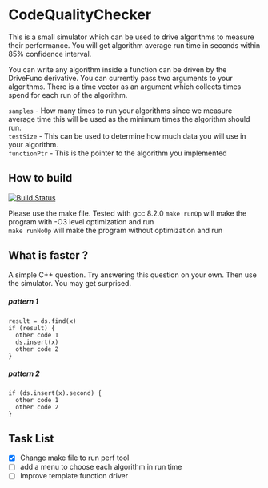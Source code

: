 # CodeQualityChecker
This is a small simulator which can be used to drive algorithms to measure their performance. You will get algorithm average run time in seconds within 85% confidence interval.

You can write any algorithm inside a function can be driven by the DriveFunc derivative. You can currently pass two arguments to your algorithms. There is a time vector as an argument which collects times spend for each run of the algorithm.

`samples` - How many times to run your algorithms since we measure average time this will be used as the minimum times the algorithm should run.  
`testSize` - This can be used to determine how much data you will use in your algorithm.  
`functionPtr` - This is the pointer to the algorithm you implemented

## How to build
[![Build Status](https://travis-ci.com/KRVPerera/CodeQualityChecker.svg?branch=master)](https://travis-ci.com/KRVPerera/CodeQualityChecker)


Please use the make file. Tested with gcc 8.2.0
`make runOp` will make the program with -O3 level optimization and run  
`make runNoOp` will make the program without optimization and run

## What is faster ?
A simple C++ question. Try answering this question on your own. Then use the simulator. You may get surprised.
##### pattern 1
    result = ds.find(x)
    if (result) {
      other code 1
      ds.insert(x)
      other code 2
    }

##### pattern 2

    if (ds.insert(x).second) {
      other code 1
      other code 2
    }


## Task List
- [x] Change make file to run perf tool
- [ ] add a menu to choose each algorithm in run time
- [ ]  Improve template function driver
